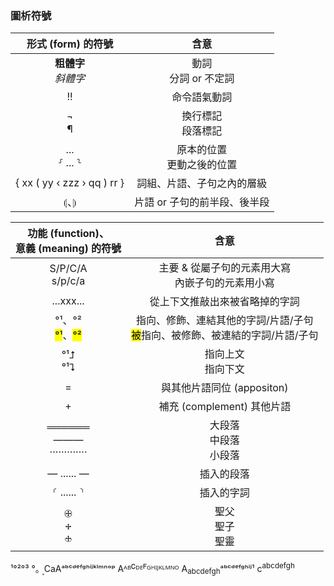 
### 圖析符號

形式 (form) 的符號  | 含意 
:---: | :----: |
<strong>粗體字</strong><br><em>斜體字</em> | 動詞 <br>分詞 or 不定詞
  !! | 命令語氣動詞 
 ¬<br>¶ | 換行標記<br>段落標記 
|  ...<br>⸉ ... ⸊ | 原本的位置<br>更動之後的位置 
| { xx ( yy ‹ zzz › qq ) rr } | 詞組、片語、子句之內的層級 
| ⦇、⦈ | 片語 or 子句的前半段、後半段


功能 (function)、<br/>意義 (meaning) 的符號  | 含意
:---: | :----: 
S/P/C/A<br>s/p/c/a| 主要 & 從屬子句的元素用大寫<br>內嵌子句的元素用小寫
...xxx... | 從上下文推敲出來被省略掉的字詞
°¹、°²<br/><mark>°¹</mark>、<mark>°²</mark>  | 指向、修飾、連結其他的字詞/片語/子句<br/><mark>被</mark>指向、被修飾、被連結的字詞/片語/子句
°¹⮥<br/>°¹⮧ |  指向上文<br/>指向下文
= |  與其他片語同位 (appositon) 
+ | 補充 (complement) 其他片語 
══════<br/> ———<br/>·············| 大段落<br/>中段落<br/>小段落
— ...... — | 插入的段落
⸂ ...... ⸃| 插入的字詞
🕀<br>🕂<br>🕁 | 聖父<br>聖子<br>聖靈

¹°²°³
°。〭CaAᵃᵇᶜᵈᵉᶠᵍʰⁱʲᵏˡᵐⁿᵒᵖ
Aᴬᴮꟲᴰᴱꟳᴳᴴᴵᴶᴷᴸᴹᴺᴼ
A<sub>abcdefgh</sub>ᵃᵇᶜᵈᵉᶠᵍʰⁱʲ¹
c<sup>abcdefgh</sup>